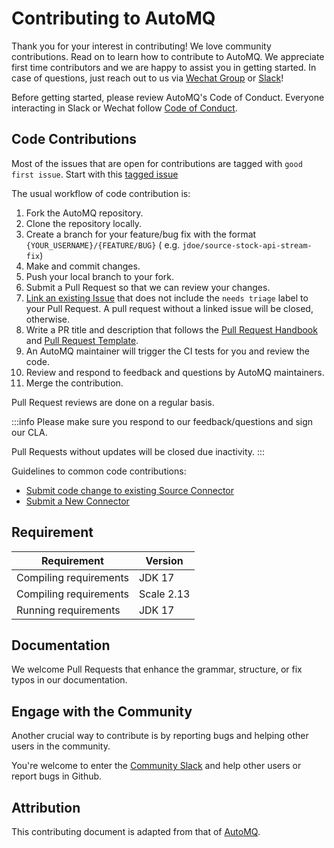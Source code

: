 # Contributing to AutoMQ

Thank you for your interest in contributing! We love community contributions.
Read on to learn how to contribute to AutoMQ.
We appreciate first time contributors and we are happy to assist you in getting started. In case of questions, just
reach out to us via [Wechat Group](https://www.automq.com/img/----------------------------1.png)
or [Slack](https://slack.airbyte.io)!

Before getting started, please review AutoMQ's Code of Conduct. Everyone interacting in Slack or Wechat
follow [Code of Conduct](../community/code-of-conduct.md).

## Code Contributions

Most of the issues that are open for contributions are tagged with `good first issue`.
Start with
this [tagged issue](https://github.com/AutoMQ/automq-for-kafka/issues?q=is%3Aissue+is%3Aopen+label%3A%22good+first+issue%22)

The usual workflow of code contribution is:

1. Fork the AutoMQ repository.
2. Clone the repository locally.
3. Create a branch for your feature/bug fix with the format `{YOUR_USERNAME}/{FEATURE/BUG}` (
   e.g. `jdoe/source-stock-api-stream-fix`)
4. Make and commit changes.
5. Push your local branch to your fork.
6. Submit a Pull Request so that we can review your changes.
7. [Link an existing Issue](https://docs.github.com/en/issues/tracking-your-work-with-issues/linking-a-pull-request-to-an-issue)
   that does not include the `needs triage` label to your Pull Request. A pull request without a linked issue will be
   closed, otherwise.
8. Write a PR title and description that follows the [Pull Request Handbook](./resources/pull-requests-handbook.md)
   and [Pull Request Template](https://github.com/airbytehq/airbyte/blob/master/.github/pull_request_template.md).
9. An AutoMQ maintainer will trigger the CI tests for you and review the code.
10. Review and respond to feedback and questions by AutoMQ maintainers.
11. Merge the contribution.

Pull Request reviews are done on a regular basis.

:::info
Please make sure you respond to our feedback/questions and sign our CLA.

Pull Requests without updates will be closed due inactivity.
:::

Guidelines to common code contributions:

- [Submit code change to existing Source Connector](change-cdk-connector.md)
- [Submit a New Connector](submit-new-connector.md)

## Requirement

| Requirement            | Version    |
|------------------------|------------|
| Compiling requirements | JDK 17     |
| Compiling requirements | Scale 2.13 |
| Running requirements   | JDK 17     |

## Documentation

We welcome Pull Requests that enhance the grammar, structure, or fix typos in our documentation.

## Engage with the Community

Another crucial way to contribute is by reporting bugs and helping other users in the community.

You're welcome to enter
the [Community Slack](https://join.slack.com/t/automq/shared_invite/zt-29h17vye9-thf31ebIVL9oXuRdACnOIA) and help other
users or report bugs in Github.

## Attribution

This contributing document is adapted from that of [AutoMQ](https://github.com/airbytehq/airbyte).